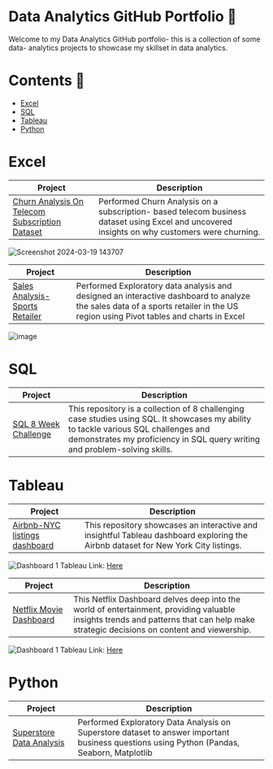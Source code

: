 # Data Analytics GitHub Portfolio :ledger:
Welcome to my Data Analytics GitHub portfolio- this is a collection of some data- analytics projects to showcase my skillset in data analytics.

# Contents :scroll:
- [Excel](#excel)
- [SQL](#sql)
- [Tableau](#tableau)
- [Python](#python)

# Excel
|Project|Description|
|--- | ---|
|[Churn Analysis On Telecom Subscription Dataset](https://github.com/SanchanaHR/Churn-Analysis-using-Excel)|Performed Churn Analysis on a subscription- based telecom business dataset using Excel and uncovered insights on why customers were churning.|

![Screenshot 2024-03-19 143707](https://github.com/SanchanaHR/Churn-Analysis-using-Excel/assets/127469995/1770aa13-0778-4ef8-8dc2-9796fa9c390e)

|Project|Description|
|--- | ---|
|[Sales Analysis- Sports Retailer](https://github.com/SanchanaHR/SportsRetailer_Sales_Analysis)|Performed Exploratory data analysis and designed an interactive dashboard to analyze the sales data of a sports retailer in the US region using Pivot tables and charts in Excel|

![image](https://github.com/SanchanaHR/SportsRetailer_Sales_Analysis/assets/127469995/279ce384-5531-45b2-8c65-93b2fbcb7a1a)

# SQL
|Project|Description|
|--- | ---|
|[SQL 8 Week Challenge](https://github.com/SanchanaHR/SQL-8-Weeks-Challenge/tree/main)|This repository is a collection of 8 challenging case studies using SQL. It showcases my ability to tackle various SQL challenges and demonstrates my proficiency in SQL query writing and problem-solving skills.|

# Tableau
|Project|Description|
|--- | ---|
|[Airbnb-NYC listings dashboard](https://github.com/SanchanaHR/Airbnb-NYC-listings-dashboard-Tableau)|This repository showcases an interactive and insightful Tableau dashboard exploring the Airbnb dataset for New York City listings.|

![Dashboard 1](https://github.com/SanchanaHR/Airbnb-NYC-listings-dashboard-Tableau/assets/127469995/9c057ef0-0ee4-456e-9c46-56dade9783df)
Tableau Link: [Here](https://public.tableau.com/app/profile/sanchana.hassan.ramanatha/viz/Airbnb_16792778132890/Dashboard1)

|Project|Description|
|--- | ---|
|[Netflix Movie Dashboard](https://github.com/SanchanaHR/Netflix-Tableau-Dashboard)|This Netflix Dashboard delves deep into the world of entertainment, providing valuable insights trends and patterns that can help make strategic decisions on content and viewership.

![Dashboard 1](https://github.com/SanchanaHR/Portfolio/assets/127469995/69461bc8-8e58-452a-ba58-d7c96e1fe38b)
Tableau Link: [Here](https://public.tableau.com/app/profile/sanchana.hassan.ramanatha/viz/NetflixDashboard_16789237503600/Dashboard1)

# Python
|Project|Description|
|--- | ---|
|[Superstore Data Analysis](https://github.com/SanchanaHR/Superstore_Data_Analysis)|Performed Exploratory Data Analysis on Superstore dataset to answer important business questions using Python (Pandas, Seaborn, Matplotlib|
